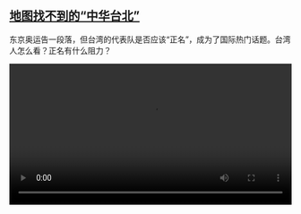 <!--1628687825000-->
[地图找不到的“中华台北”](https://www.dw.com/zh/%E5%9C%B0%E5%9B%BE%E6%89%BE%E4%B8%8D%E5%88%B0%E7%9A%84%E2%80%9C%E4%B8%AD%E5%8D%8E%E5%8F%B0%E5%8C%97%E2%80%9D/a-58819172)
------

<p>东京奥运告一段落，但台湾的代表队是否应该“正名”，成为了国际热门话题。台湾人怎么看？正名有什么阻力？</small></p><video src="https://tvdownloaddw-a.akamaihd.net/dwtv_video/flv/vdt_zh/2021/bchi210810_001_olytaiwan_sd_sor.mp4" controls style="width:100%"></video>
